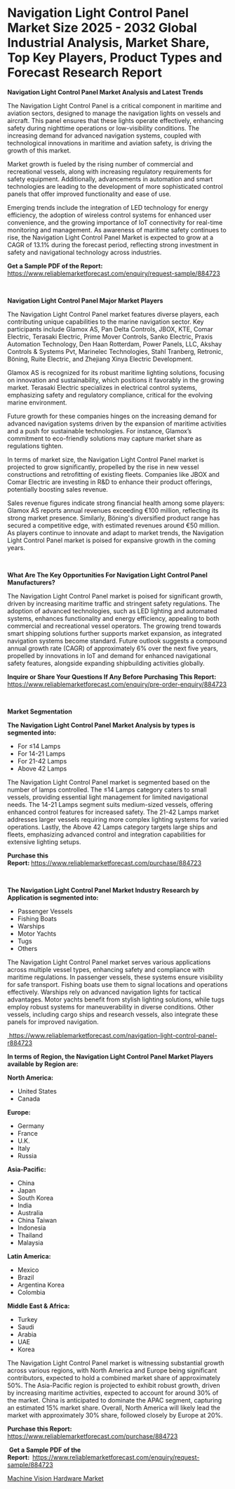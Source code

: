 <p><h1>Navigation Light Control Panel Market Size 2025 - 2032 Global Industrial Analysis, Market Share, Top Key Players, Product Types and Forecast Research Report</h1></p><p><strong>Navigation Light Control Panel Market Analysis and Latest Trends</strong></p>
<p><p>The Navigation Light Control Panel is a critical component in maritime and aviation sectors, designed to manage the navigation lights on vessels and aircraft. This panel ensures that these lights operate effectively, enhancing safety during nighttime operations or low-visibility conditions. The increasing demand for advanced navigation systems, coupled with technological innovations in maritime and aviation safety, is driving the growth of this market.</p><p>Market growth is fueled by the rising number of commercial and recreational vessels, along with increasing regulatory requirements for safety equipment. Additionally, advancements in automation and smart technologies are leading to the development of more sophisticated control panels that offer improved functionality and ease of use. </p><p>Emerging trends include the integration of LED technology for energy efficiency, the adoption of wireless control systems for enhanced user convenience, and the growing importance of IoT connectivity for real-time monitoring and management. As awareness of maritime safety continues to rise, the Navigation Light Control Panel Market is expected to grow at a CAGR of 13.1% during the forecast period, reflecting strong investment in safety and navigational technology across industries.</p></p>
<p><strong>Get a Sample PDF of the Report:&nbsp;</strong> <a href="https://www.reliablemarketforecast.com/enquiry/request-sample/884723?utm_campaign=1134&utm_medium=2&utm_source=Github&utm_content=ia&utm_term=16022025&utm_id=navigation-light-control-panel">https://www.reliablemarketforecast.com/enquiry/request-sample/884723</a></p>
<p>&nbsp;</p>
<p><strong>Navigation Light Control Panel Major Market Players</strong></p>
<p><p>The Navigation Light Control Panel market features diverse players, each contributing unique capabilities to the marine navigation sector. Key participants include Glamox AS, Pan Delta Controls, JBOX, KTE, Comar Electric, Terasaki Electric, Prime Mover Controls, Sanko Electric, Praxis Automation Technology, Den Haan Rotterdam, Power Panels, LLC, Akshay Controls & Systems Pvt, Marinelec Technologies, Stahl Tranberg, Retronic, Böning, Ruite Electric, and Zhejiang Xinya Electric Development. </p><p>Glamox AS is recognized for its robust maritime lighting solutions, focusing on innovation and sustainability, which positions it favorably in the growing market. Terasaki Electric specializes in electrical control systems, emphasizing safety and regulatory compliance, critical for the evolving marine environment. </p><p>Future growth for these companies hinges on the increasing demand for advanced navigation systems driven by the expansion of maritime activities and a push for sustainable technologies. For instance, Glamox’s commitment to eco-friendly solutions may capture market share as regulations tighten.</p><p>In terms of market size, the Navigation Light Control Panel market is projected to grow significantly, propelled by the rise in new vessel constructions and retrofitting of existing fleets. Companies like JBOX and Comar Electric are investing in R&D to enhance their product offerings, potentially boosting sales revenue.</p><p>Sales revenue figures indicate strong financial health among some players: Glamox AS reports annual revenues exceeding €100 million, reflecting its strong market presence. Similarly, Böning's diversified product range has secured a competitive edge, with estimated revenues around €50 million. As players continue to innovate and adapt to market trends, the Navigation Light Control Panel market is poised for expansive growth in the coming years.</p></p>
<p>&nbsp;</p>
<p><strong>What Are The Key Opportunities For Navigation Light Control Panel Manufacturers?</strong></p>
<p><p>The Navigation Light Control Panel market is poised for significant growth, driven by increasing maritime traffic and stringent safety regulations. The adoption of advanced technologies, such as LED lighting and automated systems, enhances functionality and energy efficiency, appealing to both commercial and recreational vessel operators. The growing trend towards smart shipping solutions further supports market expansion, as integrated navigation systems become standard. Future outlook suggests a compound annual growth rate (CAGR) of approximately 6% over the next five years, propelled by innovations in IoT and demand for enhanced navigational safety features, alongside expanding shipbuilding activities globally.</p></p>
<p><strong>Inquire or Share Your Questions If Any Before Purchasing This Report:</strong> <a href="https://www.reliablemarketforecast.com/enquiry/pre-order-enquiry/884723?utm_campaign=1134&utm_medium=2&utm_source=Github&utm_content=ia&utm_term=16022025&utm_id=navigation-light-control-panel">https://www.reliablemarketforecast.com/enquiry/pre-order-enquiry/884723</a></p>
<p>&nbsp;</p>
<p><strong>Market Segmentation</strong></p>
<p><strong>The Navigation Light Control Panel Market Analysis by types is segmented into:</strong></p>
<p><ul><li>For ≤14 Lamps</li><li>For 14-21 Lamps</li><li>For 21-42 Lamps</li><li>Above 42 Lamps</li></ul></p>
<p><p>The Navigation Light Control Panel market is segmented based on the number of lamps controlled. The ≤14 Lamps category caters to small vessels, providing essential light management for limited navigational needs. The 14-21 Lamps segment suits medium-sized vessels, offering enhanced control features for increased safety. The 21-42 Lamps market addresses larger vessels requiring more complex lighting systems for varied operations. Lastly, the Above 42 Lamps category targets large ships and fleets, emphasizing advanced control and integration capabilities for extensive lighting setups.</p></p>
<p><strong>Purchase this Report:&nbsp;</strong><a href="https://www.reliablemarketforecast.com/purchase/884723?utm_campaign=1134&utm_medium=2&utm_source=Github&utm_content=ia&utm_term=16022025&utm_id=navigation-light-control-panel">https://www.reliablemarketforecast.com/purchase/884723</a></p>
<p>&nbsp;</p>
<p><strong>The Navigation Light Control Panel Market Industry Research by Application is segmented into:</strong></p>
<p><ul><li>Passenger Vessels</li><li>Fishing Boats</li><li>Warships</li><li>Motor Yachts</li><li>Tugs</li><li>Others</li></ul></p>
<p><p>The Navigation Light Control Panel market serves various applications across multiple vessel types, enhancing safety and compliance with maritime regulations. In passenger vessels, these systems ensure visibility for safe transport. Fishing boats use them to signal locations and operations effectively. Warships rely on advanced navigation lights for tactical advantages. Motor yachts benefit from stylish lighting solutions, while tugs employ robust systems for maneuverability in diverse conditions. Other vessels, including cargo ships and research vessels, also integrate these panels for improved navigation.</p></p>
<p><a href="https://www.reliablemarketforecast.com/navigation-light-control-panel-r884723?utm_campaign=1134&utm_medium=2&utm_source=Github&utm_content=ia&utm_term=16022025&utm_id=navigation-light-control-panel">&nbsp;https://www.reliablemarketforecast.com/navigation-light-control-panel-r884723</a></p>
<p><strong>In terms of Region, the Navigation Light Control Panel Market Players available by Region are:</strong></p>
<p>
    <p> <strong> North America: </strong>
        <ul>
            <li>United States</li>
            <li>Canada</li>
        </ul>
        </p> 
    <p> <strong> Europe: </strong>
        <ul>
            <li>Germany</li>
            <li>France</li>
            <li>U.K.</li>
            <li>Italy</li>
            <li>Russia</li>
        </ul>
        </p> 
    <p> <strong> Asia-Pacific: </strong>
        <ul>
            <li>China</li>
            <li>Japan</li>
            <li>South Korea</li>
            <li>India</li>
            <li>Australia</li>
            <li>China Taiwan</li>
            <li>Indonesia</li>
            <li>Thailand</li>
            <li>Malaysia</li>
        </ul>
        </p> 
    <p> <strong> Latin America: </strong>
        <ul>
            <li>Mexico</li>
            <li>Brazil</li>
            <li>Argentina Korea</li>
            <li>Colombia</li>
        </ul>
        </p> 
    <p> <strong> Middle East & Africa: </strong>
        <ul>
            <li>Turkey</li>
            <li>Saudi</li>
            <li>Arabia</li>
            <li>UAE</li>
            <li>Korea</li>
        </ul>
    </p>
    </p>
<p><p>The Navigation Light Control Panel market is witnessing substantial growth across various regions, with North America and Europe being significant contributors, expected to hold a combined market share of approximately 50%. The Asia-Pacific region is projected to exhibit robust growth, driven by increasing maritime activities, expected to account for around 30% of the market. China is anticipated to dominate the APAC segment, capturing an estimated 15% market share. Overall, North America will likely lead the market with approximately 30% share, followed closely by Europe at 20%.</p></p>
<p><strong>Purchase this Report: </strong><a href="https://www.reliablemarketforecast.com/purchase/884723?utm_campaign=1134&utm_medium=2&utm_source=Github&utm_content=ia&utm_term=16022025&utm_id=navigation-light-control-panel">https://www.reliablemarketforecast.com/purchase/884723</a></p>
<p>&nbsp;<strong>Get a Sample PDF of the Report:&nbsp;&nbsp;</strong><a href="https://www.reliablemarketforecast.com/enquiry/request-sample/884723?utm_campaign=1134&utm_medium=2&utm_source=Github&utm_content=ia&utm_term=16022025&utm_id=navigation-light-control-panel">https://www.reliablemarketforecast.com/enquiry/request-sample/884723</a></p>
<p><strong></strong></p>
<p><p><a href="https://github.com/BryceTownsendr/Market-Research-Report-List-7/blob/main/machine-vision-hardware-market.md?utm_campaign=1134&utm_medium=2&utm_source=Github&utm_content=ia&utm_term=16022025&utm_id=navigation-light-control-panel">Machine Vision Hardware Market</a></p></p>